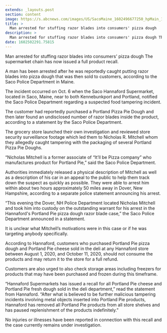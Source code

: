 ```yaml
--- 
extends: _layouts.post 
section: content 
image: https://s.abcnews.com/images/US/SacoMaine_1602496677250_hpMain_16x9_992.jpg 
title: > 
  Man arrested for stuffing razor blades into consumers' pizza dough 
description: > 
  Man arrested for stuffing razor blades into consumers' pizza dough The supermarket chain has now issued a full product recall.A man has been arrested after he was reportedly caught putting razor blades into pizza dough that was then sold to customers, according to the Saco Police Department in Maine.The customer had reportedly purchased a Portland Pizza Pie Dough and then later found an undisclosed number of razor blades inside the product, according to a statement by the Saco Police Department.“Nicholas Mitchell is a former associate of “It’ll be Pizza company” who manufactures product for Portland Pie,” said the Saco Police Department.“Hannaford Supermarkets has issued a recall for all Portland Pie cheese and Portland Pie fresh dough sold in the deli department,” read the statement from Hannaford. 
date: 1602502291.75815 
--- 
```

Man arrested for stuffing razor blades into consumers' pizza dough The supermarket chain has now issued a full product recall.

A man has been arrested after he was reportedly caught putting razor blades into pizza dough that was then sold to customers, according to the Saco Police Department in Maine.

The incident occurred on Oct. 6 when the Saco Hannaford Supermarket, located in Saco, Maine, near to both Kennebunkport and Portland, notified the Saco Police Department regarding a suspected food tampering incident.

The customer had reportedly purchased a Portland Pizza Pie Dough and then later found an undisclosed number of razor blades inside the product, according to a statement by the Saco Police Department.

The grocery store launched their own investigation and reviewed store security surveillance footage which led them to Nicholas R. Mitchell whom they allegedly caught tampering with the packaging of several Portland Pizza Pie Doughs.

“Nicholas Mitchell is a former associate of “It’ll be Pizza company” who manufactures product for Portland Pie,” said the Saco Police Department.

Authorities immediately released a physical description of Mitchell as well as a description of his car in an appeal to the public to help them track down the suspect as quickly as possible. They were able to arrest him within about two hours approximately 50 miles away in Dover, New Hampshire, according to a separate police statement announcing his arrest.

“This evening the Dover, NH Police Department located Nicholas Mitchell and took him into custody on the outstanding warrant for his arrest in the Hannaford's Portland Pie pizza dough razor blade case,” the Saco Police Department announced in a statement.

It is unclear what Mitchell’s motivations were in this case or if he was targeting anybody specifically.

According to Hannaford, customers who purchased Portland Pie pizza dough and Portland Pie cheese sold in the deli at any Hannaford store between August 1, 2020, and October 11, 2020, should not consume the products and may return it to the store for a full refund.

Customers are also urged to also check storage areas including freezers for products that may have been purchased and frozen during this timeframe.

“Hannaford Supermarkets has issued a recall for all Portland Pie cheese and Portland Pie fresh dough sold in the deli department,” read the statement from Hannaford. “After what is believed to be further malicious tampering incidents involving metal objects inserted into Portland Pie products, Hannaford has removed all Portland Pie products from all store shelves and has paused replenishment of the products indefinitely.”

No injuries or illnesses have been reported in connection with this recall and the case currently remains under investigation.